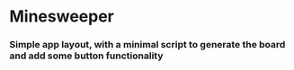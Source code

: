# Minesweeper

### Simple app layout, with a minimal script to generate the board and add some button functionality

